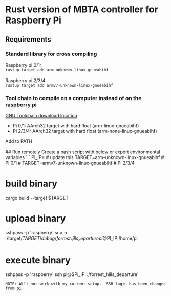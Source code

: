 # Rust version of MBTA controller for Raspberry Pi
## Requirements
### Standard library for cross compiling
Raspberry pi 0/1:</br>
`rustup target add arm-unknown-linux-gnueabihf`
<br>
<br>
Raspberry pi 2/3/4: <br>
`rustup target add armv7-unknown-linux-gnueabihf`
<br>
### Tool chain to compile on a computer instead of on the raspberry pi
<a href=https://developer.arm.com/tools-and-software/open-source-software/developer-tools/gnu-toolchain/gnu-a/downloads>GNU Toolchain download location</a>
<ul>
<li>Pi 0/1: AArch32 target with hard float (arm-linux-gnueabihf)</li>
<li>Pi 2/3/4: AArch32 target with hard float (arm-none-linux-gnueabihf)</li>
</ul>
Add to PATH<br>
<br>
## Run remotely
Create a bash script with below or export environmental variables
```
PI_IP=<raspberry_pi_IP> # update this 
TARGET=arm-unknown-linux-gnueabihf # Pi 0/1
# TARGET=armv7-unknown-linux-gnueabihf # Pi 2/3/4

# build binary
cargo build --target $TARGET

# upload binary
sshpass -p 'raspberry' scp -r ./target/$TARGET/debug/forrest_hills_departure pi@$PI_IP:/home/pi

# execute binary
sshpass -p 'raspberry' ssh pi@$PI_IP './forrest_hills_departure'
```
NOTE: Will not work with my current setup.  SSH login has been changed from pi
